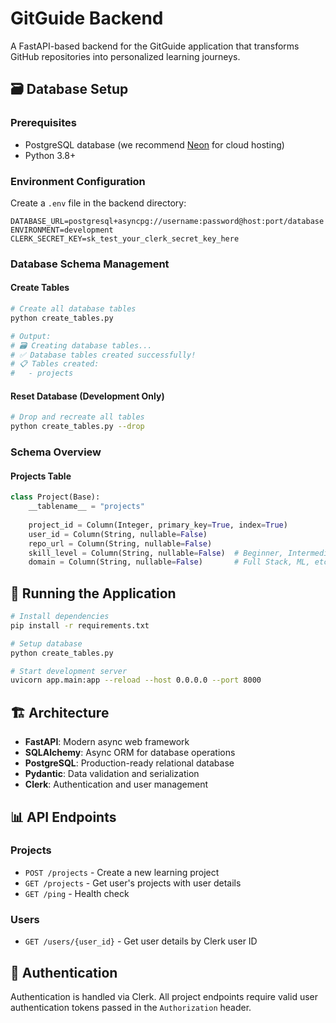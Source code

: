 # GitGuide Backend

A FastAPI-based backend for the GitGuide application that transforms GitHub repositories into personalized learning journeys.

## 🗃️ Database Setup

### Prerequisites
- PostgreSQL database (we recommend [Neon](https://neon.tech) for cloud hosting)
- Python 3.8+

### Environment Configuration
Create a `.env` file in the backend directory:
```env
DATABASE_URL=postgresql+asyncpg://username:password@host:port/database
ENVIRONMENT=development
CLERK_SECRET_KEY=sk_test_your_clerk_secret_key_here
```

### Database Schema Management

#### Create Tables
```bash
# Create all database tables
python create_tables.py

# Output:
# 🗃️ Creating database tables...
# ✅ Database tables created successfully!
# 📋 Tables created:
#   - projects
```

#### Reset Database (Development Only)
```bash
# Drop and recreate all tables
python create_tables.py --drop
```

### Schema Overview

#### Projects Table
```python
class Project(Base):
    __tablename__ = "projects"
    
    project_id = Column(Integer, primary_key=True, index=True)
    user_id = Column(String, nullable=False)
    repo_url = Column(String, nullable=False)
    skill_level = Column(String, nullable=False)  # Beginner, Intermediate, Pro
    domain = Column(String, nullable=False)       # Full Stack, ML, etc.
```

## 🚀 Running the Application

```bash
# Install dependencies
pip install -r requirements.txt

# Setup database
python create_tables.py

# Start development server
uvicorn app.main:app --reload --host 0.0.0.0 --port 8000
```

## 🏗️ Architecture

- **FastAPI**: Modern async web framework
- **SQLAlchemy**: Async ORM for database operations
- **PostgreSQL**: Production-ready relational database
- **Pydantic**: Data validation and serialization
- **Clerk**: Authentication and user management

## 📊 API Endpoints

### Projects
- `POST /projects` - Create a new learning project
- `GET /projects` - Get user's projects with user details
- `GET /ping` - Health check

### Users
- `GET /users/{user_id}` - Get user details by Clerk user ID

## 🔐 Authentication

Authentication is handled via Clerk. All project endpoints require valid user authentication tokens passed in the `Authorization` header. 